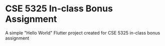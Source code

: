 # CSE 5325 In-class Bonus Assignment

A simple "Hello World" Flutter project created for CSE 5325 in-class bonus assignment
